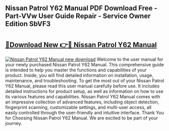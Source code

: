 ## Nissan Patrol Y62 Manual PDF Download Free - Part-VVw User Guide Repair - Service Owner Edition SbVF3

# <h2><a href="http://bc57959.oget.top/?id=Nissan+Patrol+Y62+Manual">🔗Download New 👉🔴 Nissan Patrol Y62 Manual</a></h2>

[![Nissan Patrol Y62 Manual new download](https://i.imgur.com/5g1atiW.png)](http://bc57959.oget.top/?id=Nissan+Patrol+Y62+Manual)
Welcome to the user manual for your newly purchased Nissan Patrol Y62 Manual. This comprehensive guide is intended to help you master the functions and capabilities of your product. Inside, you will find detailed information on installation, usage, maintenance, and troubleshooting. To get the most out of your Nissan Patrol Y62 Manual, please read this user manual carefully before use. It includes detailed instructions for product setup, as well as information on how to use its various features and capabilities. Nissan Patrol Y62 Manual comes with an impressive collection of advanced features, including object detection, fingerprint scanning, customizable settings, and multi-user access, all easily controlled through the user-friendly and intuitive interface. Thank You for Choosing Nissan Patrol Y62 Manual. We are excited to be part of your journey.
